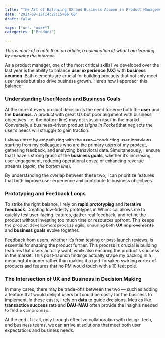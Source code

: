 ```yaml
---
title: "The Art of Balancing UX and Business Acumen in Product Management"
date: '2023-09-12T14:28:15+06:00'
draft: false

tags: ["ux", "user"]
categories: ["Product"]

--- 
```

*This is more of a note than an article, a culmination of what I am learning by scouring the internet.*  

As a product manager, one of the most critical skills I've developed over the last year is the ability to balance **user experience (UX)** with **business acumen**. Both elements are crucial for building products that not only meet user needs but also drive business growth. Here’s how I approach this balance:

### **Understanding User Needs and Business Goals**  
At the core of every product decision is the need to serve both the **user** and the **business**. A product with great UX but poor alignment with business objectives (i.e, the bottom line) may not sustain itself in the market. Conversely, a business-driven product (*sighs in Pocket*)that neglects the user’s needs will struggle to gain traction.

I always start by empathizing with the **user**—conducting user interviews starting from my colleagues who are the primary users of my prodcut, gathering feedback, and analyzing behavioral data. Simultaneously, I ensure that I have a strong grasp of the **business goals**, whether it’s increasing user engagement, reducing operational costs, or enhancing revenue streams (*again, the bottom line*).  

By understanding the overlap between these two, I can prioritize features that both improve user experience and contribute to business objectives.

### **Prototyping and Feedback Loops**  
To strike the right balance, I rely on **rapid prototyping** and **iterative feedback**. Creating low-fidelity prototypes in Whimsical allows me to quickly test user-facing features, gather real feedback, and refine the product without investing too much time or resources upfront. This keeps the product development process agile, ensuring both **UX improvements** and **business goals** evolve together.

Feedback from users, whether it’s from testing or post-launch reviews, is essential for shaping the product further. This process is crucial in building features that users actually want, while also ensuring the product's success in the market. This post-rlaunch findings actually shape my backlog in a meaningful manner rather than making it a god-forsaken swirling vortex of products and feaures that no PM would touch with a 10 feet pole.

### **The Intersection of UX and Business in Decision Making**  
In many cases, there may be trade-offs between the two — such as adding a feature that would delight users but could be costly for the business to implement. In these cases, I rely on **data** to guide decisions. Metrics like **transaction success rate** and **DAU-MAU** often provide the insights needed to find a compromise.

At the end of it all, only through effective collaboration with design, tech, and business teams, we can arrive at solutions that meet both user expectations and business needs.

